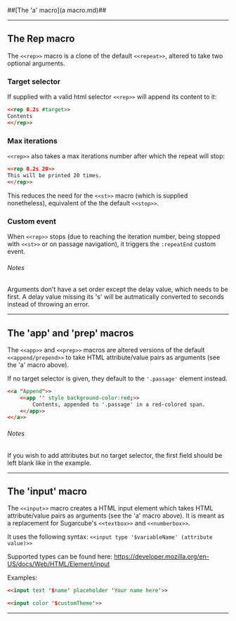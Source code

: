 ##[The 'a' macro](a macro.md)##

***

## The Rep macro ##

The `<<rep>>` macro is a clone of the default `<<repeat>>`, altered to take two optional arguments.
	
### Target selector ###

If supplied with a valid html selector `<<rep>>` will append its content to it:

```html
<<rep 0.2s #target>>
Contents
<</rep>>
```

### Max iterations ###

`<<rep>>` also takes a max iterations number after which the repeat will stop:

```html
<<rep 0.2s 20>>
This will be printed 20 times.
<</rep>>
```

This reduces the need for the `<<st>>` macro (which is supplied nonetheless), equivalent of the the default `<<stop>>`.

### Custom event ###

When `<<rep>>` stops (due to reaching the iteration number, being stopped with `<<st>>` or on passage navigation), it triggers the `:repeatEnd` custom event.

###### Notes ######
Arguments don't have a set order except the delay value, which needs to be first.
A delay value missing its 's' will be autmatically converted to seconds instead of throwing an error.

***

## The 'app' and 'prep' macros ##

The `<<app>>` and `<<prep>>` macros are altered versions of the default `<<append/prepend>>` to take HTML attribute/value pairs as arguments (see the 'a' macro above).

If no target selector is given, they default to the `'.passage'` element instead.

```html
<<a "Append">>
	<<app '' style background-color:red;>>
		Contents, appended to '.passage' in a red-colored span.
	<</app>>
<</a>>
```

###### Notes ######
If you wish to add attributes but no target selector, the first field should be left blank like in the example.

***

## The 'input' macro ##

The `<<input>>` macro creates a HTML input element which takes HTML attribute/value pairs as arguments (see the 'a' macro above). It is meant as a replacement for Sugarcube's `<<textbox>>` and `<<numberbox>>`.

It uses the following syntax:
`<<input type '$variableName' (attribute value)>>`

Supported types can be found here: https://developer.mozilla.org/en-US/docs/Web/HTML/Element/input

Examples:

```html
<<input text '$name' placeholder 'Your name here'>>

<<input color '$customTheme'>>
```

***

